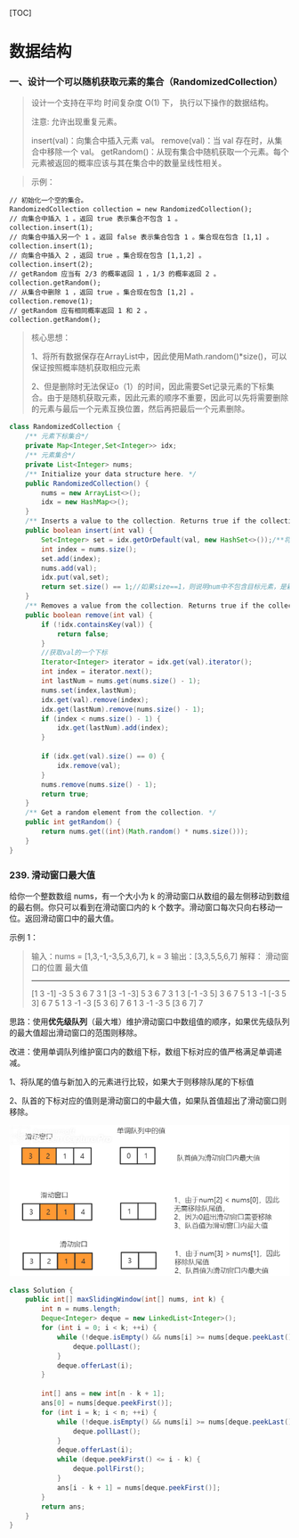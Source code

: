 [TOC]

# 数据结构

### 一、设计一个可以随机获取元素的集合（RandomizedCollection）

> 设计一个支持在平均 时间复杂度 O(1) 下， 执行以下操作的数据结构。
>
> 注意: 允许出现重复元素。
>
> insert(val)：向集合中插入元素 val。
> remove(val)：当 val 存在时，从集合中移除一个 val。
> getRandom()：从现有集合中随机获取一个元素。每个元素被返回的概率应该与其在集合中的数量呈线性相关。

> 示例：

```
// 初始化一个空的集合。
RandomizedCollection collection = new RandomizedCollection();
// 向集合中插入 1 。返回 true 表示集合不包含 1 。
collection.insert(1);
// 向集合中插入另一个 1 。返回 false 表示集合包含 1 。集合现在包含 [1,1] 。
collection.insert(1);
// 向集合中插入 2 ，返回 true 。集合现在包含 [1,1,2] 。
collection.insert(2);
// getRandom 应当有 2/3 的概率返回 1 ，1/3 的概率返回 2 。
collection.getRandom();
// 从集合中删除 1 ，返回 true 。集合现在包含 [1,2] 。
collection.remove(1);
// getRandom 应有相同概率返回 1 和 2 。
collection.getRandom();
```

> 核心思想：
>
> 1、将所有数据保存在ArrayList中，因此使用Math.random()*size()，可以保证按照概率随机获取相应元素
>
> 2、但是删除时无法保证o（1）的时间，因此需要Set<Integer>记录元素的下标集合。由于是随机获取元素，因此元素的顺序不重要，因此可以先将需要删除的元素与最后一个元素互换位置，然后再把最后一个元素删除。

```java
class RandomizedCollection {
    /** 元素下标集合*/
    private Map<Integer,Set<Integer>> idx;
    /** 元素集合*/
    private List<Integer> nums;
    /** Initialize your data structure here. */
    public RandomizedCollection() {
        nums = new ArrayList<>();
        idx = new HashMap<>();
    }
    /** Inserts a value to the collection. Returns true if the collection did not already contain the specified element. */
    public boolean insert(int val) {
        Set<Integer> set = idx.getOrDefault(val, new HashSet<>());/**将元素添加到num末尾*/
        int index = nums.size();
        set.add(index);
        nums.add(val);
        idx.put(val,set);
        return set.size() == 1;//如果size==1，则说明num中不包含目标元素，是新加入的元素
    }
    /** Removes a value from the collection. Returns true if the collection contained the specified element. */
    public boolean remove(int val) {
        if (!idx.containsKey(val)) {
            return false;
        }
        //获取val的一个下标
        Iterator<Integer> iterator = idx.get(val).iterator();
        int index = iterator.next();
        int lastNum = nums.get(nums.size() - 1);
        nums.set(index,lastNum);
        idx.get(val).remove(index);
        idx.get(lastNum).remove(nums.size() - 1);
        if (index < nums.size() - 1) {
            idx.get(lastNum).add(index);
        }

        if (idx.get(val).size() == 0) {
            idx.remove(val);
        }
        nums.remove(nums.size() - 1);
        return true;
    }
    /** Get a random element from the collection. */
    public int getRandom() {
        return nums.get((int)(Math.random() * nums.size()));
    }
}

```

### 239. 滑动窗口最大值

给你一个整数数组 nums，有一个大小为 k 的滑动窗口从数组的最左侧移动到数组的最右侧。你只可以看到在滑动窗口内的 k 个数字。滑动窗口每次只向右移动一位。返回滑动窗口中的最大值。

示例 1：

> 输入：nums = [1,3,-1,-3,5,3,6,7], k = 3
> 输出：[3,3,5,5,6,7]
> 解释：
> 滑动窗口的位置                最大值
>
> ---------------               -----
> [1  3  -1] -3  5  3  6  7       3
>  1 [3  -1  -3] 5  3  6  7       3
>  1  3 [-1  -3  5] 3  6  7       5
>  1  3  -1 [-3  5  3] 6  7       5
>  1  3  -1  -3 [5  3  6] 7       6
>  1  3  -1  -3  5 [3  6  7]      7

思路：使用**优先级队列**（最大堆）维护滑动窗口中数组值的顺序，如果优先级队列的最大值超出滑动窗口的范围则移除。

改进：使用单调队列维护窗口内的数组下标，数组下标对应的值严格满足单调递减。

1、将队尾的值与新加入的元素进行比较，如果大于则移除队尾的下标值

2、队首的下标对应的值则是滑动窗口的中最大值，如果队首值超出了滑动窗口则移除。

![](./picture/239滑动窗口最大值.png)

```java
class Solution {
    public int[] maxSlidingWindow(int[] nums, int k) {
        int n = nums.length;
        Deque<Integer> deque = new LinkedList<Integer>();
        for (int i = 0; i < k; ++i) {
            while (!deque.isEmpty() && nums[i] >= nums[deque.peekLast()]) {
                deque.pollLast();
            }
            deque.offerLast(i);
        }

        int[] ans = new int[n - k + 1];
        ans[0] = nums[deque.peekFirst()];
        for (int i = k; i < n; ++i) {
            while (!deque.isEmpty() && nums[i] >= nums[deque.peekLast()]) {
                deque.pollLast();
            }
            deque.offerLast(i);
            while (deque.peekFirst() <= i - k) {
                deque.pollFirst();
            }
            ans[i - k + 1] = nums[deque.peekFirst()];
        }
        return ans;
    }
}
```

